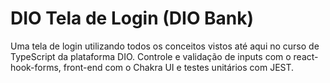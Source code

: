 # DIO Tela de Login (DIO Bank)

<p>Uma tela de login utilizando todos os conceitos vistos até aqui no curso de TypeScript da plataforma DIO. Controle e validação de inputs com o react-hook-forms, front-end com o Chakra UI e testes unitários com JEST.</p>
